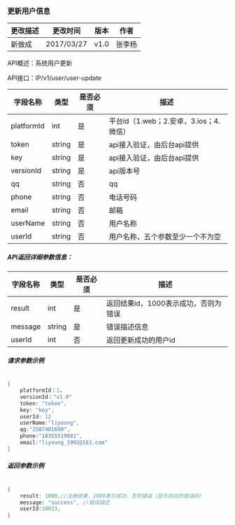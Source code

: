 ### 更新用户信息


| 更改描述 | 更改时间 | 版本 | 作者 |
|--------|--------|--------|--------|
| 新做成| 2017/03/27  |v1.0|张李杨|


API概述：系统用户更新

API接口：IP/v1/user/user-update


| 字段名称 | 类型 |是否必须|描述|
|--------|--------|--------|--------|
|  platformId |    int    |是|平台id（1.web；2.安卓，3.ios；4.微信）|
|  token |   string |是|api接入验证，由后台api提供|
|  key |   string |是|api接入验证，由后台api提供|
|  versionId |   string |是|api版本号|
|  qq |   string |否|qq|
|  phone |   string |否|电话号码|
|  email |   string |否|邮箱|
|  userName |   string |否|用户名称|
|  userId |   string |否|用户名称，五个参数至少一个不为空|


##### API返回详细参数信息：


| 字段名称 | 类型 |是否必须|描述|
|--------|--------|--------|--------|
|  result |    int    |是|返回结果id，1000表示成功，否则为错误|
|  message |   string |是|错误描述信息|
|  userId |  int |否|返回更新成功的用户id|



##### 请求参数示例

```go

{
    platformId：1，
    versionId："v1.0"
    token: "token",
    key: "key",
    userId: 12
    userName:"liyoung",
    qq:"2587401690",
    phone:"18355519881",
    email:"liyoung_1992@163.com"
}

```

##### 返回参数示例

```go

{
    result: 1000,//注册结果，1000表示成功，否则错误（显示对应的错误码）
    message: "success", //错误描述
    userId:10023,
}

```